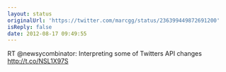 ```yaml
---
layout: status
originalUrl: 'https://twitter.com/marcgg/status/236399449872691200'
isReply: false
date: 2012-08-17 09:49:55
---
```


RT @newsycombinator: Interpreting some of Twitters API changes http://t.co/NSL1X97S
